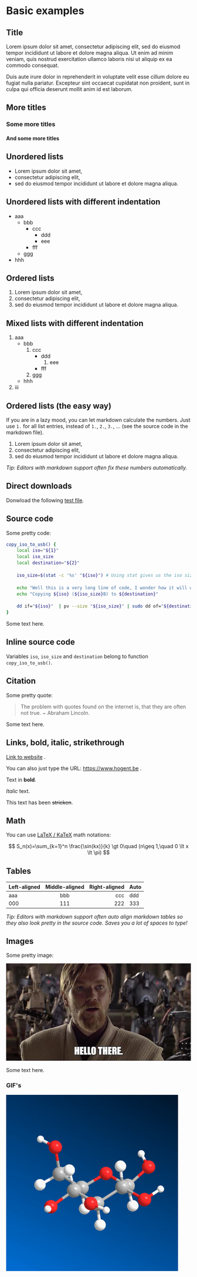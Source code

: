 # Basic examples

## Title

Lorem ipsum dolor sit amet, consectetur adipiscing elit, sed do eiusmod tempor incididunt ut labore et dolore magna aliqua. Ut enim ad minim veniam, quis nostrud exercitation ullamco laboris nisi ut aliquip ex ea commodo consequat.

Duis aute irure dolor in reprehenderit in voluptate velit esse cillum dolore eu fugiat nulla pariatur. Excepteur sint occaecat cupidatat non proident, sunt in culpa qui officia deserunt mollit anim id est laborum.

## More titles

### Some more titles

#### And some more titles

## Unordered lists

-   Lorem ipsum dolor sit amet,
-   consectetur adipiscing elit,
-   sed do eiusmod tempor incididunt ut labore et dolore magna aliqua.

## Unordered lists with different indentation

-   aaa
    -   bbb
        -   ccc
            -   ddd
            -   eee
        -   fff
    -   ggg
-   hhh

## Ordered lists

1. Lorem ipsum dolor sit amet,
2. consectetur adipiscing elit,
3. sed do eiusmod tempor incididunt ut labore et dolore magna aliqua.

## Mixed lists with different indentation

1.  aaa
    -   bbb
        1.  ccc
            -   ddd
                1. eee
            -   fff
        2.  ggg
    -   hhh
2.  iii

## Ordered lists (the easy way)

If you are in a lazy mood, you can let markdown calculate the numbers. Just use `1.` for all list entries, instead of `1.`, `2.`, `3.`, ... (see the source code in the markdown file).

1. Lorem ipsum dolor sit amet,
1. consectetur adipiscing elit,
1. sed do eiusmod tempor incididunt ut labore et dolore magna aliqua.

_Tip: Editors with markdown support often fix these numbers automatically._

## Direct downloads

Donwload the following [test file](./test.txt).

## Source code

Some pretty code:

```bash
copy_iso_to_usb() {
    local iso="${1}"
    local iso_size
    local destination="${2}"

    iso_size=$(stat -c '%s' "${iso}") # Using stat gives us the iso size

    echo "Well this is a very long line of code, I wonder how it will wrap? Do you know? I am very curious ... . Well, let's find out, shall we!"
    echo "Copying ${iso} (${iso_size}B) to ${destination}"

    dd if="${iso}"  | pv --size "${iso_size}" | sudo dd of="${destination}"
}
```

Some text here.

## Inline source code

Variables `iso`, `iso_size` and `destination` belong to function `copy_iso_to_usb()`.

## Citation

Some pretty quote:

> The problem with quotes found on the internet is, that they are often not true.
> ~ Abraham Lincoln.

Some text here.

## Links, bold, italic, strikethrough

[Link to website](https://www.hogent.be) .

You can also just type the URL: https://www.hogent.be .

Text in **bold**.

_Italic_ text.

This text has been ~~stricken~~.

## Math

You can use [LaTeX / KaTeX](https://katex.org/) math notations:

$$
S_n(x)=\sum_{k=1}^n \frac{\sin(kx)}{k} \gt 0\quad (n\geq 1,\quad 0 \lt x \lt \pi)
$$

## Tables

| Left-aligned | Middle-aligned | Right-aligned | Auto |
| :----------- | :------------: | ------------: | ---- |
| aaa          |      bbb       |           ccc | ddd  |
| 000          |      111       |           222 | 333  |

_Tip: Editors with markdown support often auto align markdown tables so they also look pretty in the source code. Saves you a lot of spaces to type!_

## Images

Some pretty image:

![](./img/hello.webp)

Some text here.

### GIF's

![Rotating molecule](./img/molecule.gif)

